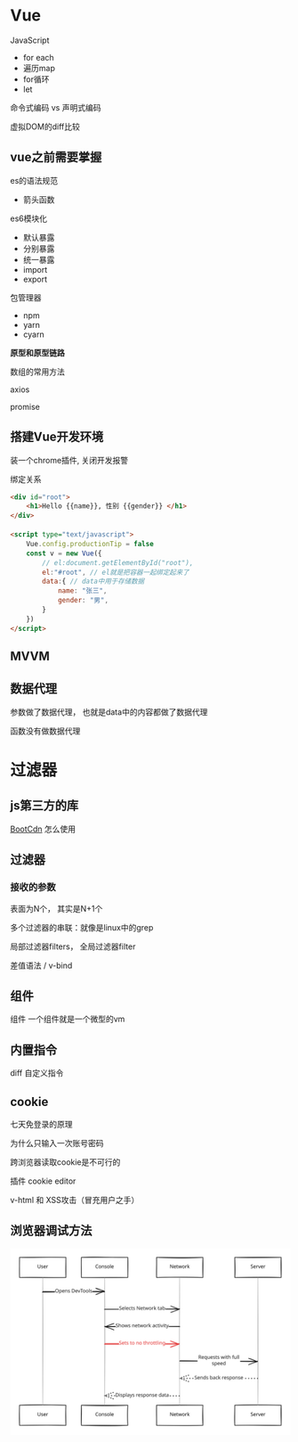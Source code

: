 # Vue

JavaScript

* for each
* 遍历map
* for循环
* let

命令式编码 vs 声明式编码

虚拟DOM的diff比较

## vue之前需要掌握

es的语法规范

* 箭头函数

es6模块化

* 默认暴露
* 分别暴露
* 统一暴露
* import
* export

包管理器

* npm
* yarn
* cyarn

**原型和原型链路**

数组的常用方法

axios

promise

## 搭建Vue开发环境

装一个chrome插件, 关闭开发报警

绑定关系

```html
<div id="root">
    <h1>Hello {{name}}, 性别 {{gender}} </h1>
</div>

<script type="text/javascript">
    Vue.config.productionTip = false
    const v = new Vue({
        // el:document.getElementById("root"),
        el:"#root", // el就是把容器一起绑定起来了
        data:{ // data中用于存储数据
            name: "张三",
            gender: "男",
        }
    })
</script>
```

## MVVM

## 数据代理

参数做了数据代理， 也就是data中的内容都做了数据代理

函数没有做数据代理



# 过滤器

## js第三方的库

[BootCdn](https://www.bootcdn.cn/) 怎么使用

## 过滤器

### 接收的参数

表面为N个， 其实是N+1个

多个过滤器的串联：就像是linux中的grep

局部过滤器filters， 全局过滤器filter

差值语法 / v-bind

## 组件

组件 一个组件就是一个微型的vm

## 内置指令

diff 自定义指令

## cookie

七天免登录的原理

为什么只输入一次账号密码

跨浏览器读取cookie是不可行的

插件 cookie editor

v-html 和 XSS攻击（冒充用户之手）

## 浏览器调试方法

<img src="../.gitbook/assets/file.excalidraw.svg" alt="" class="gitbook-drawing">
